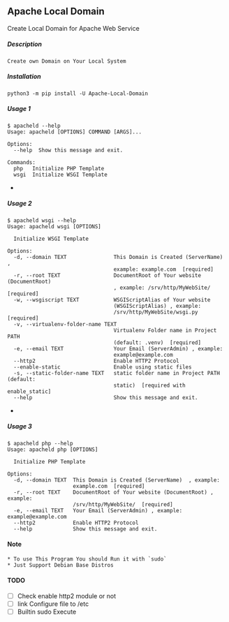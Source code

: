 ## Apache Local Domain
Create Local Domain for Apache Web Service

##### Description
    Create own Domain on Your Local System
    
##### Installation
    python3 -m pip install -U Apache-Local-Domain
    
##### Usage 1
    $ apacheld --help
    Usage: apacheld [OPTIONS] COMMAND [ARGS]...
    
    Options:
      --help  Show this message and exit.
    
    Commands:
      php   Initialize PHP Template
      wsgi  Initialize WSGI Template
      
-
##### Usage 2
    $ apacheld wsgi --help
    Usage: apacheld wsgi [OPTIONS]
    
      Initialize WSGI Template
    
    Options:
      -d, --domain TEXT               This Domain is Created (ServerName)  ,
                                      example: example.com  [required]
      -r, --root TEXT                 DocumentRoot of Your website (DocumentRoot)
                                      , example: /srv/http/MyWebSite/  [required]
      -w, --wsgiscript TEXT           WSGIScriptAlias of Your website
                                      (WSGIScriptAlias) , example:
                                      /srv/http/MyWebSite/wsgi.py  [required]
      -v, --virtualenv-folder-name TEXT
                                      Virtualenv Folder name in Project PATH
                                      (default: .venv)  [required]
      -e, --email TEXT                Your Email (ServerAdmin) , example:
                                      example@example.com
      --http2                         Enable HTTP2 Protocol
      --enable-static                 Enable using static files
      -s, --static-folder-name TEXT   static folder name in Project PATH (default:
                                      static)  [required with enable_static]
      --help                          Show this message and exit.
-
##### Usage 3
    $ apacheld php --help 
    Usage: apacheld php [OPTIONS]
    
      Initialize PHP Template
    
    Options:
      -d, --domain TEXT  This Domain is Created (ServerName)  , example:
                         example.com  [required]
      -r, --root TEXT    DocumentRoot of Your website (DocumentRoot) , example:
                         /srv/http/MyWebSite/  [required]
      -e, --email TEXT   Your Email (ServerAdmin) , example: example@example.com
      --http2            Enable HTTP2 Protocol
      --help             Show this message and exit.
      
#### Note
    * To use This Program You should Run it with `sudo`
    * Just Support Debian Base Distros
    
#### TODO
- [ ] Check enable http2 module or not
- [ ] link Configure file to /etc
- [ ] Builtin sudo Execute
